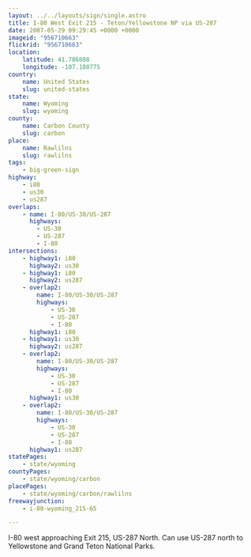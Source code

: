 ```yaml
---
layout: ../../layouts/sign/single.astro
title: I-80 West Exit 215 - Teton/Yellowstone NP via US-287
date: 2007-05-29 09:29:45 +0000 +0000
imageid: "956710663"
flickrid: "956710663"
location:
    latitude: 41.786088
    longitude: -107.180775
country:
    name: United States
    slug: united-states
state:
    name: Wyoming
    slug: wyoming
county:
    name: Carbon County
    slug: carbon
place:
    name: Rawlilns
    slug: rawlilns
tags:
    - big-green-sign
highway:
    - i80
    - us30
    - us287
overlaps:
    - name: I-80/US-30/US-287
      highways:
        - US-30
        - US-287
        - I-80
intersections:
    - highway1: i80
      highway2: us30
    - highway1: i80
      highway2: us287
    - overlap2:
        name: I-80/US-30/US-287
        highways:
            - US-30
            - US-287
            - I-80
      highway1: i80
    - highway1: us30
      highway2: us287
    - overlap2:
        name: I-80/US-30/US-287
        highways:
            - US-30
            - US-287
            - I-80
      highway1: us30
    - overlap2:
        name: I-80/US-30/US-287
        highways:
            - US-30
            - US-287
            - I-80
      highway1: us287
statePages:
    - state/wyoming
countyPages:
    - state/wyoming/carbon
placePages:
    - state/wyoming/carbon/rawlilns
freewayjunction:
    - i-80-wyoming_215-65

---
```

I-80 west approaching Exit 215, US-287 North.  Can use US-287 north to Yellowstone and Grand Teton National Parks.